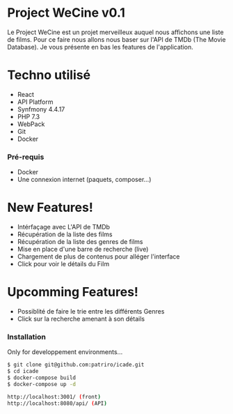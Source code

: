 # Project WeCine v0.1

Le Project WeCine est un projet merveilleux auquel nous affichons une liste de films. Pour ce faire nous allons nous baser sur l'API de TMDb (The Movie Database). Je vous présente en bas les features de l'application.
# Techno utilisé
* React
* API Platform
* Synfmony 4.4.17
* PHP 7.3
* WebPack
* Git
* Docker

### Pré-requis
 - Docker
 - Une connexion internet (paquets, composer...)

# New Features!

  - Intérfaçage avec L'API de TMDb
  - Récupération de la liste des films
  - Récupération de la liste des genres de films
  - Mise en place d'une barre de recherche (live)
  - Chargement de plus de contenus pour alléger l'interface
  - Click pour voir le détails du Film

# Upcomming Features!
 - Possiblité de faire le trie entre les différents Genres
 - Click sur la recherche amenant à son détails

### Installation

Only for developpement environments...

```sh
$ git clone git@github.com:patriro/icade.git
$ cd icade
$ docker-compose build
$ docker-compose up -d

http://localhost:3001/ (front)
http://localhost:8080/api/ (API)
```




